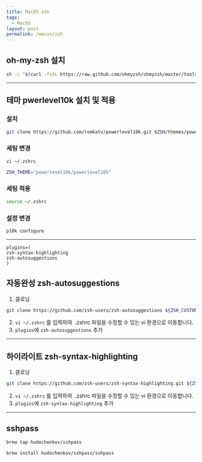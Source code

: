 ```yaml
---
title: MacOS zsh
tags:
  - MacOS
layout: post
permalink: /macos/zsh
---
```

## oh-my-zsh 설치
```bash
sh -c "$(curl -fsSL https://raw.github.com/ohmyzsh/ohmyzsh/master/tools/install.sh)"
```

---

## 테마 pwerlevel10k 설치 및 적용

### 설치
```zsh
git clone https://github.com/romkatv/powerlevel10k.git $ZSH/themes/powerlevel10k
```

### 세팅 변경
```zsh
vi ~/.zshrc
```
```zsh
ZSH_THEME="powerlevel10k/powerlevel10k"
```

### 세팅 적용
```zsh
source ~/.zshrc
```

### 설정 변경
```zsh
p10k configure
```

---
```
plugins=(
zsh-syntax-highlighting
zsh-autosuggestions
)
```

## 자동완성 zsh-autosuggestions
1. 클로닝
```zsh
git clone https://github.com/zsh-users/zsh-autosuggestions ${ZSH_CUSTOM:-~/.oh-my-zsh/custom}/plugins/zsh-autosuggestions
```
2. `vi ~/.zshrc` 를 입력하여  .zshrc 파일을 수정할 수 있는 vi 환경으로 이동합니다.
3. `plugins`에 `zsh-autosuggestions` 추가

---
## 하이라이트 zsh-syntax-highlighting

1. 클로닝
```zsh
git clone https://github.com/zsh-users/zsh-syntax-highlighting.git ${ZSH_CUSTOM:-~/.oh-my-zsh/custom}/plugins/zsh-syntax-highlighting
```
2. `vi ~/.zshrc` 를 입력하여  .zshrc 파일을 수정할 수 있는 vi 환경으로 이동합니다.
3. `plugins`에 `zsh-syntax-highlighting` 추가

---
## sshpass
```bash
brew tap hudochenkov/sshpass
```
```bash
brew install hudochenkov/sshpass/sshpass
```
